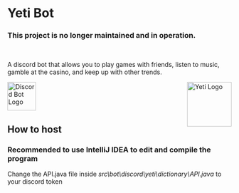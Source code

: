 # Yeti Bot

### This project is no longer maintained and in operation.
<br />

A discord bot that allows you to play games with friends, listen to music, gamble at the casino, and keep up with other trends.


<img src="https://images.discordapp.net/avatars/465945948925984769/b30dd53d78551e494a3fc74e131ba16d.png?size=512" alt="Yeti Logo" height = "100px" width = "100px" align="right">


<a href="https://discordbots.org/bot/465945948925984769"><img src="https://discordbots.org/images/dblnew.png" height="64" width="64" alt="Discord Bot Logo"></a>


## How to host
### Recommended to use IntelliJ IDEA to edit and compile the program 
Change the API.java file inside *src\bot\discord\yeti\dictionary\API.java* to your discord token



